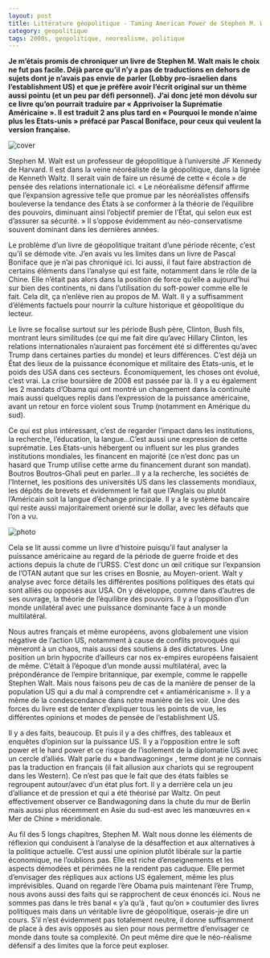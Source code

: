 ```yaml
---
layout: post
title: Littérature géopolitique - Taming American Power de Stephen M. Walt (2006)
category: geopolitique
tags: 2000s, geopolitique, neorealisme, politique
---
```


**Je m’étais promis de chroniquer un livre de Stephen M. Walt mais le choix ne fut pas facile. Déjà parce qu’il n’y a pas de traductions en dehors de sujets dont je n’avais pas envie de parler (Lobby pro-israelien dans l’establishment US) et que je préfère avoir l’écrit original sur un thème aussi pointu (et un peu par défi personnel). J’ai donc jeté mon dévolu sur ce livre qu’on pourrait traduire par « Apprivoiser la Suprématie Américaine ». Il est traduit 2 ans plus tard en « Pourquoi le monde n’aime plus les Etats-unis » préfacé par Pascal Boniface, pour ceux qui veulent la version française.**

![cover](https://cheziceman.files.wordpress.com/2020/02/tamingamerican.jpeg)

Stephen M. Walt est un professeur de géopolitique à l’université JF Kennedy de Harvard. Il est dans la veine néoréaliste de la géopolitique, dans la lignée de Kenneth Waltz. Il serait vain de faire un résumé de cette « école » de pensée des relations internationale ici. « Le néoréalisme défensif affirme que l’expansion agressive telle que promue par les néoréalistes offensifs bouleverse la tendance des États à se conformer à la théorie de l’équilibre des pouvoirs, diminuant ainsi l’objectif premier de l’État, qui selon eux est d’assurer sa sécurité. » Il s’oppose évidemment au néo-conservatisme souvent dominant dans les dernières années.

Le problème d’un livre de géopolitique traitant d’une période récente, c’est qu’il se démode vite. J’en avais vu les limites dans un livre de Pascal Boniface que je n’ai pas chroniqué ici. Ici aussi, il faut faire abstraction de certains éléments dans l’analyse qui est faite, notamment dans le rôle de la Chine. Elle n’était pas alors dans la position de force qu’elle a aujourd’hui sur bien des continents, ni dans l’utilisation du soft-power comme elle le fait. Cela dit, ça n’enlève rien au propos de M. Walt. Il y a suffisamment d’éléments factuels pour nourrir la culture historique et géopolitique du lecteur.

Le livre se focalise surtout sur les période Bush père, Clinton, Bush fils, montrant leurs similitudes (ce qui me fait dire qu’avec Hillary Clinton, les relations internationales n’auraient pas forcément été si différentes qu’avec Trump dans certaines parties du monde) et leurs différences. C’est déjà un État des lieux de la puissance économique et militaire des Etats-unis, et le poids des USA dans ces secteurs. Économiquement, les choses ont évolué, c’est vrai. La crise boursière de 2008 est passée par là. Il y a eu également les 2 mandats d’Obama qui ont montré un changement dans la continuité mais aussi quelques replis dans l’expression de la puissance américaine, avant un retour en force violent sous Trump (notamment en Amérique du sud).

Ce qui est plus intéressant, c’est de regarder l’impact dans les institutions, la recherche, l’éducation, la langue…C’est aussi une expression de cette suprématie. Les Etats-unis hébergent ou influent sur les plus grandes institutions mondiales, les financent en majorité (ce n’est donc pas un hasard que Trump utilise cette arme du financement durant son mandat). Boutros Boutros-Ghali peut en parler…Il y a la recherche, les sociétés de l’Internet, les positions des universités US dans les classements mondiaux, les dépôts de brevets et évidemment le fait que l’Anglais ou plutôt l’Américain soit la langue d’échange principale. Il y a le système bancaire qui reste aussi majoritairement orienté sur le dollar, avec les défauts que l’on a vu.

![photo](https://cheziceman.files.wordpress.com/2020/02/stephenwalt.jpeg)

Cela se lit aussi comme un livre d’histoire puisqu’il faut analyser la puissance américaine au regard de la période de guerre froide et des actions depuis la chute de l’URSS. C’est donc un œil critique sur l’expansion de l’OTAN autant que sur les crises en Bosnie, au Moyen-orient. Walt y analyse avec force détails les différentes positions politiques des états qui sont alliés ou opposés aux USA. On y développe, comme dans d’autres de ses ouvrage, la théorie de l’équilibre des pouvoirs. Il y a l’opposition d’un monde unilatéral avec une puissance dominante face à un monde multilatéral.

Nous autres français et même européens, avons globalement une vision négative de l’action US, notamment à cause de conflits provoqués qui mèneront à un chaos, mais aussi des soutiens à des dictatures. Une position un brin hypocrite d’ailleurs car nos ex-empires européens faisaient de même. C’était à l’époque d’un monde aussi multilatéral, avec la prépondérance de l’empire britannique, par exemple, comme le rappelle Stephen Walt. Mais nous faisons peu de cas de la manière de penser de la population US qui a du mal à comprendre cet « antiaméricanisme ». Il y a même de la condescendance dans notre manière de les voir. Une des forces du livre est de tenter d’expliquer tous les points de vue, les différentes opinions et modes de pensée de l’establishment US.

Il y a des faits, beaucoup. Et puis il y a des chiffres, des tableaux et enquêtes d’opinion sur la puissance US. Il y a l’opposition entre le soft power et le hard power et ce risque de l’isolement de la diplomatie US avec un cercle d’alliés. Walt parle du « bandwagoning« , terme dont je ne connais pas la traduction en français (il fait allusion aux chariots qui se regroupent dans les Western). Ce n’est pas que le fait que des états faibles se regroupent autour/avec d’un état plus fort. Il y a derrière cela un jeu d’alliance et de pression et qui a été théorisé par Waltz. On peut effectivement observer ce Bandwagoning dans la chute du mur de Berlin mais aussi plus récemment en Asie du sud-est avec les manœuvres en « Mer de Chine » méridionale.

Au fil des 5 longs chapitres, Stephen M. Walt nous donne les éléments de réflexion qui conduisent à l’analyse de la désaffection et aux alternatives à la politique actuelle. C’est aussi une opinion plutôt libérale sur la partie économique, ne l’oublions pas. Elle est riche d’enseignements et les aspects démodées et périmées ne la rendent pas caduque. Elle permet d’envisager des répliques aux actions US également, même les plus imprévisibles. Quand on regarde l’ère Obama puis maintenant l’ère Trump, nous avons aussi des faits qui se rapprochent de ceux énoncés ici. Nous ne sommes pas dans le très banal « y’a qu’à , faut qu’on » coutumier des livres politiques mais dans un véritable livre de géopolitique, oserais-je dire un cours. S’il n’est évidemment pas totalement neutre, il donne suffisamment de place à des avis opposés au sien pour nous permettre d’envisager ce monde dans toute sa complexité. On peut même dire que le néo-réalisme défensif a des limites que la force peut exploser.
